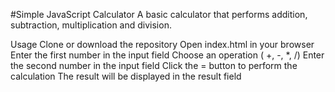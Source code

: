 #Simple JavaScript Calculator
A basic calculator that performs addition, subtraction, multiplication and division.

Usage
Clone or download the repository
Open index.html in your browser
Enter the first number in the input field
Choose an operation ( +, -, *, /)
Enter the second number in the input field
Click the = button to perform the calculation
The result will be displayed in the result field
